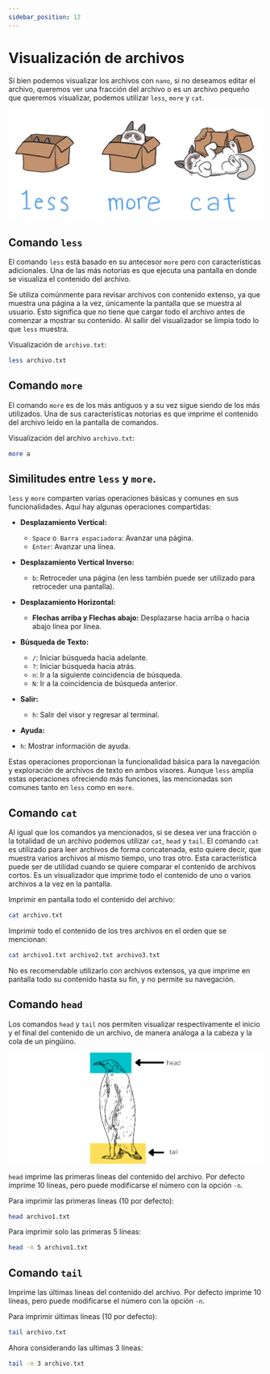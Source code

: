 ```yaml
---
sidebar_position: 12
---
```


# Visualización de archivos

Si bien podemos visualizar los archivos con `nano`, si no deseamos editar el archivo, queremos ver una fracción del archivo o es un archivo pequeño que queremos visualizar, podemos utilizar `less`, `more` y `cat`. 

![Less, more and cat](../../static/img/bash/less_more_cat.png)

## Comando `less`
El comando `less` está basado en su antecesor `more` pero con características adicionales. Una de las más notorias es que ejecuta una pantalla en donde se visualiza el contenido del archivo.

Se utiliza comúnmente para revisar archivos con contenido extenso, ya que muestra una página a la vez, únicamente la pantalla que se muestra al usuario. Esto significa que no tiene que cargar todo el archivo antes de comenzar a mostrar su contenido. Al sallir del visualizador se limpia todo lo que `less` muestra.

Visualización de `archivo.txt`:

```bash
less archivo.txt
```

## Comando `more`
El comando `more` es de los más antiguos y a su vez sigue siendo de los más utilizados. Una de sus características notorias es que imprime el contenido del archivo leido en la pantalla de comandos.

Visualización del archivo `archivo.txt`:

```bash
more a
```

## Similitudes entre `less` y `more`.
`less` y `more` comparten varias operaciones básicas y comunes en sus funcionalidades. Aquí hay algunas operaciones compartidas:

* **Desplazamiento Vertical:**
  * `Space` o` Barra espaciadora`: Avanzar una página.
  * `Enter`: Avanzar una línea.

* **Desplazamiento Vertical Inverso:**
  * `b`: Retroceder una página (en less también puede ser utilizado para retroceder una pantalla).

* **Desplazamiento Horizontal:**
  * **Flechas arriba y Flechas abajo:** Desplazarse hacia arriba o hacia abajo línea por línea.

* **Búsqueda de Texto:**
    * `/`: Iniciar búsqueda hacia adelante.
    * `?`: Iniciar búsqueda hacia atrás.
    * `n`: Ir a la siguiente coincidencia de búsqueda.
    * `N`: Ir a la coincidencia de búsqueda anterior.
* **Salir:**
  * `h`: Salir del visor y regresar al terminal.

* **Ayuda:**

* `h`: Mostrar información de ayuda.

Estas operaciones proporcionan la funcionalidad básica para la navegación y exploración de archivos de texto en ambos visores. Aunque `less` amplía estas operaciones ofreciendo más funciones, las mencionadas son comunes tanto en `less` como en `more`.

## Comando `cat`
Al igual que los comandos ya mencionados, si se desea ver una fracción o la totalidad de un archivo podemos utilizar `cat`, `head` y `tail`. El comando `cat` es utilizado para leer archivos de forma concatenada, esto quiere decir, que muestra varios archivos al mismo tiempo, uno tras otro. Esta característica puede ser de utilidad cuando se quiere comparar el contenido de archivos cortos. Es un visualizador que imprime todo el contenido de uno o varios archivos a la vez en la pantalla.

Imprimir en pantalla todo el contenido del archivo:

```bash
cat archivo.txt
```

Imprimir todo el contenido de los tres archivos en el orden que se mencionan:

```bash
cat archivo1.txt archivo2.txt archivo3.txt 
```

No es recomendable utilizarlo con archivos extensos, ya que imprime en pantalla todo su contenido hasta su fin, y no permite su navegación.

## Comando `head`

Los comandos `head` y `tail` nos permiten visualizar respectivamente el inicio y el final del contenido de un archivo, de manera análoga a la cabeza y la cola de un pingüino.

![Head and tail](../../static/img/bash/head_tail.png)

`head` imprime las primeras lineas del contenido del archivo. Por defecto imprime 10 líneas, pero puede modificarse el número con la opción `-n`.

Para imprimir las primeras lineas (10 por defecto):

```bash
head archivo1.txt
```

Para imprimir solo las primeras 5 líneas:

```bash
head -n 5 archivo1.txt   
```

## Comando `tail`

Imprime las últimas lineas del contenido del archivo. Por defecto imprime 10 líneas, pero puede modificarse el número con la opción `-n`.

Para imprimir últimas lineas (10 por defecto):

```bash
tail archivo.txt
```

Ahora considerando las ultimas 3 líneas:

```bash
tail -n 3 archivo.txt  
```
